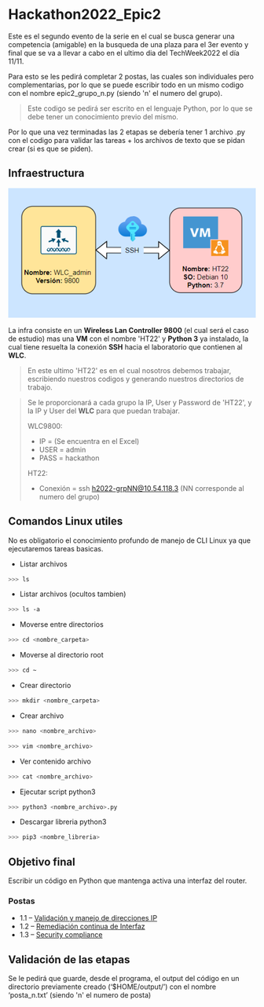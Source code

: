 # Hackathon2022_Epic2

Este es el segundo evento de la serie en el cual se busca generar una competencia (amigable) en la busqueda de una plaza para el 3er evento y final que se va a llevar a cabo en el ultimo dia del TechWeek2022 el día 11/11.

Para esto se les pedirá completar 2 postas, las cuales son individuales pero complementarias, por lo que se puede escribir todo en un mismo codigo con el nombre epic2_grupo_n.py (siendo 'n' el numero del grupo).

> Este codigo se pedirá ser escrito en el lenguaje Python, por lo que se debe tener un conocimiento previo del mismo.

Por lo que una vez terminadas las 2 etapas se debería tener 1 archivo .py con el codigo para validar las tareas + los archivos de texto que se pidan crear (si es que se piden).

## Infraestructura

<p align="center">
  <img src="Postas/infraTW.png" alt="Infraestructura Hackathon"/>
</p>

La infra consiste en un **Wireless Lan Controller 9800** (el cual será el caso de estudio) mas una **VM** con el nombre 'HT22' y **Python 3** ya instalado, la cual tiene resuelta la conexión **SSH** hacia el laboratorio que contienen al **WLC**.

> En este ultimo 'HT22' es en el cual nosotros debemos trabajar, escribiendo nuestros codigos y generando nuestros directorios de trabajo.

> Se le proporcionará a cada grupo la IP, User y Password de 'HT22', y la IP y User del **WLC** para que puedan trabajar.
>
> WLC9800:
> - IP = (Se encuentra en el Excel)
> - USER = admin
> - PASS = hackathon
>
> HT22:
> - Conexión = ssh h2022-grpNN@10.54.118.3 (NN corresponde al numero del grupo)

## Comandos Linux utiles
No es obligatorio el conocimiento profundo de manejo de CLI Linux ya que ejecutaremos tareas basicas.

- Listar archivos
~~~bash
>>> ls
~~~
- Listar archivos (ocultos tambien)
~~~bash
>>> ls -a
~~~
- Moverse entre directorios
~~~bash
>>> cd <nombre_carpeta>
~~~
- Moverse al directorio root
~~~bash
>>> cd ~
~~~
- Crear directorio
~~~bash
>>> mkdir <nombre_carpeta>
~~~
- Crear archivo
~~~bash
>>> nano <nombre_archivo>
~~~
~~~bash
>>> vim <nombre_archivo>
~~~
- Ver contenido archivo
~~~bash
>>> cat <nombre_archivo>
~~~
- Ejecutar script python3
~~~bash
>>> python3 <nombre_archivo>.py
~~~
- Descargar libreria python3
~~~bash
>>> pip3 <nombre_libreria>
~~~

## Objetivo final
Escribir un código en Python que mantenga activa una interfaz del router.

### Postas
- 1.1 – [Validación y manejo de direcciones IP](Postas/P1.md)
- 1.2 – [Remediación continua de Interfaz](Postas/P2.md)
- 1.3 – [Security compliance](Postas/P3.md)

## Validación de las etapas
Se le pedirá que guarde, desde el programa, el output del código en un directorio previamente creado (‘$HOME/output/’) con el nombre ‘posta_n.txt’ (siendo 'n' el numero de posta)

